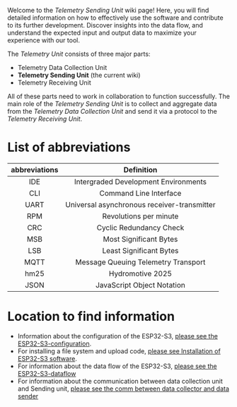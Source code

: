 Welcome to the _Telemetry Sending Unit_ wiki page! Here, you will find detailed information on how to effectively use the software and contribute to its further development. Discover insights into the data flow, and understand the expected input and output data to maximize your experience with our tool.

The _Telemetry Unit_ consists of three major parts:

- Telemetry Data Collection Unit
- **Telemetry Sending Unit** (the current wiki)
- Telemetry Receiving Unit

All of these parts need to work in collaboration to function successfully. The main role of the _Telemetry Sending Unit_ is to collect and aggregate data from the _Telemetry Data Collection Unit_ and send it via a protocol to the _Telemetry Receiving Unit_.

# List of abbreviations

| abbreviations | Definition |
|:-------------:|:----------:|
| IDE | Intergraded Development Environments |
| CLI | Command Line Interface |
| UART | Universal asynchronous receiver-transmitter |
| RPM | Revolutions per minute |
| CRC | Cyclic Redundancy Check |
| MSB | Most Significant Bytes |
| LSB | Least Significant Bytes |
| MQTT | Message Queuing Telemetry Transport |
| hm25 | Hydromotive 2025 |
| JSON | JavaScript Object Notation |

# Location to find information
- Information about the configuration of the ESP32-S3, [please see the ESP32-S3-configuration](/home/Sending-unit/ESP32-S3-configuration).
- For installing a file system and upload code, [please see Installation of ESP32-S3 software](/home/Sending-unit/ESP32-S3-Installation).
- For information about the data flow of the ESP32-S3, [please see the ESP32-S3-dataflow](/home/Sending-unit/ESP32-S3-dataflow)
- For information about the communication between data collection unit and Sending unit, [please see the comm between data collector and data sender](/home/Communication/communication-between-data-collector-and-data-sender)
